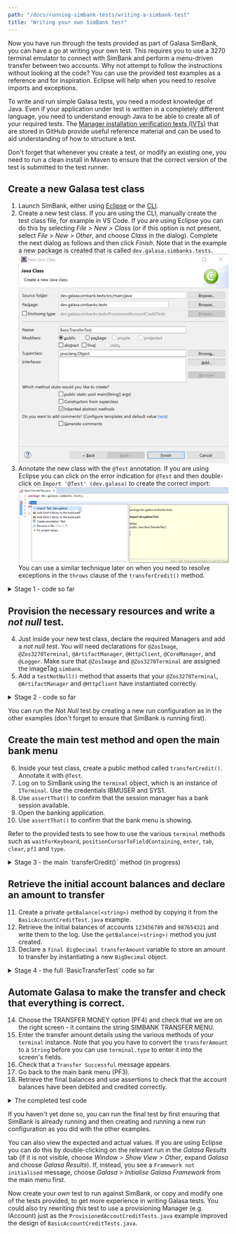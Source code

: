 ```yaml
---
path: "/docs/running-simbank-tests/writing-a-simbank-test"
title: "Writing your own SimBank test"
---
```

Now you have run through the tests provided as part of Galasa SimBank, you can have a go at writing your own test. This requires you to use a 3270 terminal emulator to connect with SimBank and perform a menu-driven transfer between two accounts. Why not attempt to follow the instructions without looking at the code? You can use the provided test examples as a reference and for inspiration. Eclipse will help when you need to resolve imports and exceptions.

To write and run simple Galasa tests, you need a modest knowledge of Java. Even if your application under test is written in a completely different language, you need to understand enough Java to be able to create all of your required tests. The <a href="https://github.com/galasa-dev/managers/tree/main/galasa-managers-parent" target="_blank"> Manager installation verification tests (IVTs)</a> that are stored in GitHub provide useful reference material and can be used to aid understanding of how to  structure a test.

Don't forget that whenever you create a test, or modify an existing one, you need to run a clean install in Maven to ensure that the correct version of the test is submitted to the test runner.

## Create a new Galasa test class


1. Launch SimBank, either using [Eclipse](/docs/getting-started/simbank) or the [CLI](/docs/cli-command-reference/simbank-cli). 
1. Create a new test class. If you are using the CLI, manually create the test class file, for example in VS Code. If you are using Eclipse you can do this by selecting *File > New > Class* (or if this option is not present, select *File > New > Other*, and choose *Class* in the dialog). Complete the next dialog as follows and then click *Finish*. Note that in the example a new package is created that is called `dev.galasa.simbanks.tests`. ![New Java Class](./create-new-class.png)
1. Annotate the new class with the `@Test` annotation.
If you are using Eclipse you can click on the error indication for `@Test` and then double-click on `Import '@Test' (dev.galasa)` to create the correct import:
![Fix @Test import](./fix-import.png)
You can use a similar technique later on when you need to resolve exceptions in the `throws` clause of the `transferCredit()` method.

<details>
<summary>Stage 1 - code so far</summary>

```java
package dev.galasa.simbanks.tests;

import dev.galasa.Test;

@Test
public class BasicTransferTest {

}
```
</details>

## Provision the necessary resources and write a *not null* test.

4. Just inside your new test class, declare the required Managers and add a *not null* test. You will need declarations for `@ZosImage`, `@Zos3270Terminal`, `@ArtifactManager`, `@HttpClient`, `@CoreManager`, and `@Logger`. Make sure that `@ZosImage` and `@Zos3270Terminal` are assigned the imageTag `simbank`.
1. Add a `testNotNull()` method that asserts that your `@Zos3270Terminal`, `@ArtifactManager` and `@HttpClient` have instantiated correctly.

<details>
<summary>Stage 2 - code so far</summary>

```java
package dev.galasa.simbanks.tests;

import static org.assertj.core.api.Assertions.assertThat;

import org.apache.commons.logging.Log;

import dev.galasa.Test;
import dev.galasa.artifact.ArtifactManager;
import dev.galasa.artifact.IArtifactManager;
import dev.galasa.core.manager.CoreManager;
import dev.galasa.core.manager.ICoreManager;
import dev.galasa.core.manager.Logger;
import dev.galasa.http.HttpClient;
import dev.galasa.http.IHttpClient;
import dev.galasa.zos.IZosImage;
import dev.galasa.zos.ZosImage;
import dev.galasa.zos3270.ITerminal;
import dev.galasa.zos3270.Zos3270Terminal;

@Test
public class BasicTransferTest {
	@ZosImage(imageTag="simbank")
    public IZosImage image;

    @Zos3270Terminal(imageTag="simbank")
    public ITerminal terminal;

    @ArtifactManager
    public IArtifactManager artifacts;

    @HttpClient
    public IHttpClient client;
    
    @CoreManager
    public ICoreManager coreManager;
    
    @Logger
    public Log logger;
    

    @Test
    public void testNotNull() {
        //Check all objects loaded
        assertThat(terminal).isNotNull();
        assertThat(artifacts).isNotNull();
        assertThat(client).isNotNull();
    }
}

```

</details>

You can run the *Not Null* test by creating a new run configuration as in the other examples (don't forget to ensure that SimBank is running first). 

## Create the main test method and open the main bank menu
6. Inside your test class, create a public method called `transferCredit()`. Annotate it with `@Test`.
1. Log on to SimBank using the `terminal` object, which is an instance of `ITerminal`. Use the credentials IBMUSER and SYS1.
1. Use `assertThat()` to confirm that the session manager has a bank session available.
1. Open the banking application.
1. Use `assertThat()` to confirm that the bank menu is showing.

Refer to the provided tests to see how to use the various `terminal` methods such as `waitForKeyboard`, `positionCursorToFieldContaining`, `enter`, `tab`, `clear`, `pf1` and `type`.

<details>
<summary>Stage 3 - the main `transferCredit()` method (in progress)</summary>

```java
@Test
public void transferCredit() throws TimeoutException, KeyboardLockedException, NetworkException, FieldNotFoundException, TextNotFoundException, InterruptedException {
	//Logon through the session manager
	terminal.waitForKeyboard()
	.positionCursorToFieldContaining("Userid").tab().type("IBMUSER")
	.positionCursorToFieldContaining("Password").tab().type("SYS1")
	.enter().waitForKeyboard();
	
	//Assert that the session manager has a bank session available
	assertThat(terminal.retrieveScreen()).containsOnlyOnce("SIMPLATFORM MAIN MENU");
	assertThat(terminal.retrieveScreen()).containsOnlyOnce("BANKTEST");
	
	//Open banking application
	terminal.pf1().waitForKeyboard()
	.clear().waitForKeyboard()
	.tab().type("bank").enter().waitForKeyboard();
	
	//Assert that the bank menu is showing
	assertThat(terminal.retrieveScreen()).containsOnlyOnce("Options     Description        PFKey ");
	assertThat(terminal.retrieveScreen()).containsOnlyOnce("BROWSE      Browse Accounts    PF1");
	assertThat(terminal.retrieveScreen()).containsOnlyOnce("TRANSF      Transfer Money     PF4");
    }
```
</details>

## Retrieve the initial account balances and declare an amount to transfer
11. Create a private `getBalance(<string>)` method by copying it from the `BasicAccountCreditTest.java` example.
1. Retrieve the initial balances of accounts `123456789` and `987654321` and write them to the log. Use the `getBalance(<string>)` method you just created.
1. Declare a `final BigDecimal transferAmount` variable to store an amount to transfer by instantiating a new `BigDecimal` object. 

<details>
<summary>Stage 4 - the full `BasicTransferTest` code so far</summary>

```java
@Test
public class BasicTransferTest {
	@ZosImage(imageTag="simbank")
    public IZosImage image;

    @Zos3270Terminal(imageTag="simbank")
    public ITerminal terminal;

    @ArtifactManager
    public IArtifactManager artifacts;

    @HttpClient
    public IHttpClient client;
    
    @CoreManager
    public ICoreManager coreManager;
    
    @Logger
    public Log logger;
    

    @Test
    public void testNotNull() {
        //Check all objects loaded
        assertThat(terminal).isNotNull();
        assertThat(artifacts).isNotNull();
        assertThat(client).isNotNull();
    }
    

    @Test
    public void transferCredit() throws TimeoutException, KeyboardLockedException, NetworkException, FieldNotFoundException, TextNotFoundException, InterruptedException {
    	//Logon through the session manager
    	terminal.waitForKeyboard()
        .positionCursorToFieldContaining("Userid").tab().type("IBMUSER")
        .positionCursorToFieldContaining("Password").tab().type("SYS1")
        .enter().waitForKeyboard();
    	
    	//Assert that the session manager has a bank session available
        assertThat(terminal.retrieveScreen()).containsOnlyOnce("SIMPLATFORM MAIN MENU");
    	assertThat(terminal.retrieveScreen()).containsOnlyOnce("BANKTEST");
    	
        //Open banking application
        terminal.pf1().waitForKeyboard()
        .clear().waitForKeyboard()
        .tab().type("bank").enter().waitForKeyboard();
    	
        //Assert that the bank menu is showing
        assertThat(terminal.retrieveScreen()).containsOnlyOnce("Options     Description        PFKey ");
        assertThat(terminal.retrieveScreen()).containsOnlyOnce("BROWSE      Browse Accounts    PF1");
        assertThat(terminal.retrieveScreen()).containsOnlyOnce("TRANSF      Transfer Money     PF4");
        
        //Retrieve initial account balances
        BigDecimal account123456789InitialBalance = getBalance("123456789");
        logger.info("Pre-test balance for account 123456789 is " + account123456789InitialBalance.toString());
        BigDecimal account987654321InitialBalance = getBalance("987654321");
        logger.info("Pre-test balance for account 987654321 is " + account987654321InitialBalance.toString());
        
        //Declare the amount to be transferred
        final BigDecimal transferAmount = new BigDecimal(10.0);
    }
    
    private BigDecimal getBalance(String accountNum) throws DatastreamException, TimeoutException, KeyboardLockedException, NetworkException, FieldNotFoundException, TextNotFoundException, InterruptedException {
        BigDecimal amount = BigDecimal.ZERO;
        //Open account menu and enter account number
        terminal.pf1().waitForKeyboard()
                .positionCursorToFieldContaining("Account Number").tab()
                .type(accountNum).enter().waitForKeyboard();

        //Retrieve balance from screen
        amount = new BigDecimal(terminal.retrieveFieldTextAfterFieldWithString("Balance").trim());

        //Return to bank menu
        terminal.pf3().waitForKeyboard();
        return amount;
    }
    
}
```
</details>

## Automate Galasa to make the transfer and check that everything is correct.
14. Choose the TRANSFER MONEY option (PF4) and check that we are on the right screen - it contains the string SIMBANK TRANSFER MENU.
1. Enter the transfer amount details using the various methods of your `terminal` instance. Note that you you have to convert the `transferAmount` to a `String` before you can use `terminal.type` to enter it into the screen's fields.
1. Check that a `Transfer Successful` message appears.
1. Go back to the main bank menu (PF3).
1. Retrieve the final balances and use assertions to check that the account balances have been debited and credited correctly.

<details>
<summary>The completed test code</summary>

```java
package dev.galasa.simbanks.tests;

import static org.assertj.core.api.Assertions.assertThat;

import java.math.BigDecimal;

import org.apache.commons.logging.Log;

import dev.galasa.Test;
import dev.galasa.artifact.ArtifactManager;
import dev.galasa.artifact.IArtifactManager;
import dev.galasa.core.manager.CoreManager;
import dev.galasa.core.manager.ICoreManager;
import dev.galasa.core.manager.Logger;
import dev.galasa.http.HttpClient;
import dev.galasa.http.IHttpClient;
import dev.galasa.zos.IZosImage;
import dev.galasa.zos.ZosImage;
import dev.galasa.zos3270.FieldNotFoundException;
import dev.galasa.zos3270.ITerminal;
import dev.galasa.zos3270.KeyboardLockedException;
import dev.galasa.zos3270.TerminalInterruptedException;
import dev.galasa.zos3270.TextNotFoundException;
import dev.galasa.zos3270.TimeoutException;
import dev.galasa.zos3270.Zos3270Terminal;
import dev.galasa.zos3270.spi.DatastreamException;
import dev.galasa.zos3270.spi.NetworkException;

@Test
public class BasicTransferTest {
	@ZosImage(imageTag="simbank")
    public IZosImage image;

    @Zos3270Terminal(imageTag="simbank")
    public ITerminal terminal;

    @ArtifactManager
    public IArtifactManager artifacts;

    @HttpClient
    public IHttpClient client;
    
    @CoreManager
    public ICoreManager coreManager;
    
    @Logger
    public Log logger;
    

    @Test
    public void testNotNull() {
        //Check all objects loaded
        assertThat(terminal).isNotNull();
        assertThat(artifacts).isNotNull();
        assertThat(client).isNotNull();
    }
    
    @Test
    public void transferCredit() throws TimeoutException, KeyboardLockedException, NetworkException, FieldNotFoundException, TextNotFoundException, InterruptedException {
    	//Logon through the session manager
    	terminal.waitForKeyboard()
        .positionCursorToFieldContaining("Userid").tab().type("IBMUSER")
        .positionCursorToFieldContaining("Password").tab().type("SYS1")
        .enter().waitForKeyboard();
    	
    	//Assert that the session manager has a bank session available
        assertThat(terminal.retrieveScreen()).containsOnlyOnce("SIMPLATFORM MAIN MENU");
    	assertThat(terminal.retrieveScreen()).containsOnlyOnce("BANKTEST");
    	
        //Open banking application
        terminal.pf1().waitForKeyboard()
        .clear().waitForKeyboard()
        .tab().type("bank").enter().waitForKeyboard();
    	
        //Assert that the bank menu is showing
        assertThat(terminal.retrieveScreen()).containsOnlyOnce("Options     Description        PFKey ");
        assertThat(terminal.retrieveScreen()).containsOnlyOnce("BROWSE      Browse Accounts    PF1");
        assertThat(terminal.retrieveScreen()).containsOnlyOnce("TRANSF      Transfer Money     PF4");
        
        //Retrieve initial account balances
        BigDecimal account123456789InitialBalance = getBalance("123456789");
        logger.info("Pre-test balance for account 123456789 is " + account123456789InitialBalance.toString());
        BigDecimal account987654321InitialBalance = getBalance("987654321");
        logger.info("Pre-test balance for account 987654321 is " + account987654321InitialBalance.toString());
        
        //Declare the amount to be transferred
        final BigDecimal transferAmount = new BigDecimal(10.0);
        
        //Choose the Transfer Money option
        terminal.pf4().waitForKeyboard();
        
        //Assert that we are on the right screen
        assertThat(terminal.retrieveScreen()).containsOnlyOnce("SIMBANK TRANSFER MENU");
        
        //Enter the transfer amount details
        //Open account menu and enter account numbers and transfer amount
        terminal.positionCursorToFieldContaining("Transfer from Account Number").tab()
                .type("123456789").enter().waitForKeyboard();
        terminal.positionCursorToFieldContaining("Transfer to Account Number").tab()
        		.type("987654321").enter().waitForKeyboard();
        terminal.positionCursorToFieldContaining("Transfer Amount").tab()
				.type(transferAmount.toString()).enter().waitForKeyboard();
        
        //Assert that the transfer was successful
        assertThat(terminal.retrieveScreen()).containsOnlyOnce("Transfer Successful");
        
        //Back to main menu - important we do this to prepare for getBalance().
        terminal.pf3().waitForKeyboard();
        
        //Retrieve final account balances
        BigDecimal account123456789FinalBalance = getBalance("123456789");
        logger.info("Final balance for account 123456789 is " + account123456789FinalBalance.toString());
        BigDecimal account987654321FinalBalance = getBalance("987654321");
        logger.info("Final balance for account 987654321 is " + account987654321FinalBalance.toString());
        
        //Assert that the final balances differ by exactly the transferred amount
        assertThat(account123456789FinalBalance).isEqualTo(account123456789InitialBalance.subtract(transferAmount));
        assertThat(account987654321FinalBalance).isEqualTo(account987654321InitialBalance.add(transferAmount));
    }
    
    private BigDecimal getBalance(String accountNum) throws DatastreamException, TimeoutException, KeyboardLockedException, NetworkException, FieldNotFoundException, TextNotFoundException, InterruptedException {
        BigDecimal amount = BigDecimal.ZERO;
        //Open account menu and enter account number
        terminal.pf1().waitForKeyboard()
                .positionCursorToFieldContaining("Account Number").tab()
                .type(accountNum).enter().waitForKeyboard();

        //Retrieve balance from screen
        amount = new BigDecimal(terminal.retrieveFieldTextAfterFieldWithString("Balance").trim());

        //Return to bank menu
        terminal.pf3().waitForKeyboard();
        return amount;
    }
    
}

```
</details>

If you haven't yet done so, you can run the final test by first ensuring that SimBank is already running and then creating and running a new run configuration as you did with the other examples. 

You can also view the expected and actual values. If you are using Eclipse you can do this by double-clicking on the relevant run in the *Galasa Results* tab (if it is not visible, choose *Window > Show View > Other*, expand *Galasa* and choose *Galasa Results*). If, instead, you see a `Framework not initialised` message, choose *Galasa > Initialise Galasa Framework* from the main menu first.
</details>

Now create your *own* test to run against SimBank, or copy and modify one of the tests provided, to get more experience in writing Galasa tests. You could also try rewriting *this* test to use a provisioning Manager (e.g. IAccount) just as the `ProvisionedAccoutCreditTests.java` example improved the design of `BasicAccountCreditTests.java`.

